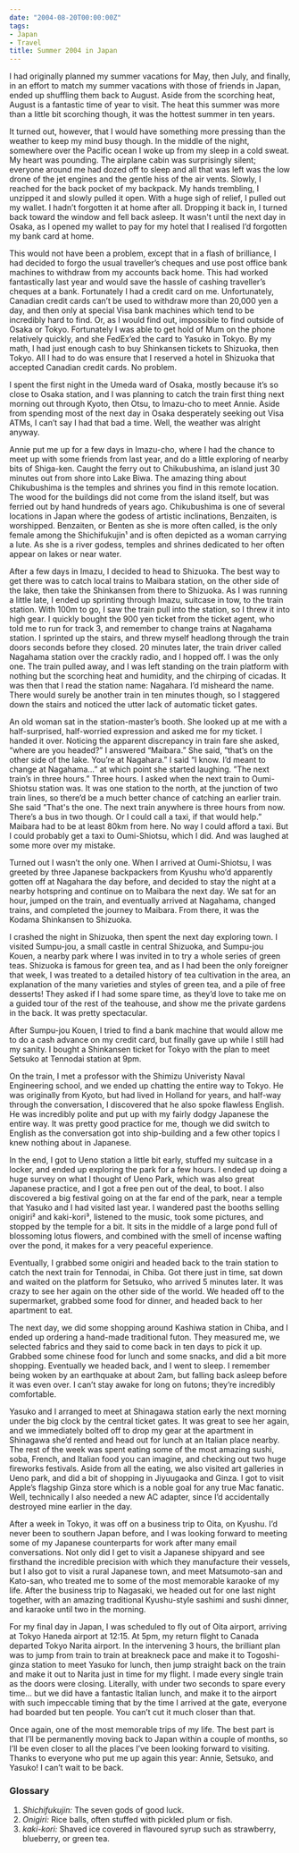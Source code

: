 ```yaml
---
date: "2004-08-20T00:00:00Z"
tags:
- Japan
- Travel
title: Summer 2004 in Japan
---
```


I had originally planned my summer vacations for May, then July, and finally,
in an effort to match my summer vacations with those of friends in Japan, ended
up shuffling them back to August. Aside from the scorching heat, August is a
fantastic time of year to visit. The heat this summer was more than a little
bit scorching though, it was the hottest summer in ten years.<!--more-->

It turned out, however, that I would have something more pressing than the
weather to keep my mind busy though. In the middle of the night, somewhere over
the Pacific ocean I woke up from my sleep in a cold sweat. My heart was
pounding. The airplane cabin was surprisingly silent; everyone around me had
dozed off to sleep and all that was left was the low drone of the jet engines
and the gentle hiss of the air vents. Slowly, I reached for the back pocket of
my backpack. My hands trembling, I unzipped it and slowly pulled it open. With
a huge sigh of relief, I pulled out my wallet. I hadn’t forgotten it at home
after all. Dropping it back in, I turned back toward the window and fell back
asleep. It wasn't until the next day in Osaka, as I opened my wallet to pay for
my hotel that I realised I’d forgotten my bank card at home.

This would not have been a problem, except that in a flash of brilliance, I had
decided to forgo the usual traveller’s cheques and use post office bank
machines to withdraw from my accounts back home. This had worked fantastically
last year and would save the hassle of cashing traveller’s cheques at a bank.
Fortunately I had a credit card on me. Unfortunately, Canadian credit cards
can’t be used to withdraw more than 20,000 yen a day, and then only at special
Visa bank machines which tend to be incredibly hard to find. Or, as I would
find out, impossible to find outside of Osaka or Tokyo. Fortunately I was able
to get hold of Mum on the phone relatively quickly, and she FedEx’ed the card
to Yasuko in Tokyo. By my math, I had just enough cash to buy Shinkansen
tickets to Shizuoka, then Tokyo. All I had to do was ensure that I reserved a
hotel in Shizuoka that accepted Canadian credit cards. No problem.

I spent the first night in the Umeda ward of Osaka, mostly because it’s so
close to Osaka station, and I was planning to catch the train first thing next
morning out through Kyoto, then Otsu, to Imazu-cho to meet Annie. Aside from
spending most of the next day in Osaka desperately seeking out Visa ATMs, I
can’t say I had that bad a time. Well, the weather was alright anyway.


Annie put me up for a few days in Imazu-cho, where I had the chance to meet up
with some friends from last year, and do a little exploring of nearby bits of
Shiga-ken. Caught the ferry out to Chikubushima, an island just 30 minutes out
from shore into Lake Biwa. The amazing thing about Chikubushima is the temples
and shrines you find in this remote location. The wood for the buildings did
not come from the island itself, but was ferried out by hand hundreds of years
ago. Chikubushima is one of several locations in Japan where the godess of
artistic inclinations, Benzaiten, is worshipped. Benzaiten, or Benten as she is
more often called, is the only female among the Shichifukujin¹ and is often
depicted as a woman carrying a lute. As she is a river godess, temples and
shrines dedicated to her often appear on lakes or near water.

After a few days in Imazu, I decided to head to Shizuoka. The best way to get
there was to catch local trains to Maibara station, on the other side of the
lake, then take the Shinkansen from there to Shizuoka. As I was running a
little late, I ended up sprinting through Imazu, suitcase in tow, to the train
station. With 100m to go, I saw the train pull into the station, so I threw it
into high gear. I quickly bought the 900 yen ticket from the ticket agent, who
told me to run for track 3, and remember to change trains at Nagahama station.
I sprinted up the stairs, and threw myself headlong through the train doors
seconds before they closed. 20 minutes later, the train driver called Nagahama
station over the crackly radio, and I hopped off. I was the only one. The train
pulled away, and I was left standing on the train platform with nothing but the
scorching heat and humidity, and the chirping of cicadas. It was then that I
read the station name: Nagahara. I’d misheard the name. There would surely be
another train in ten minutes though, so I staggered down the stairs and noticed
the utter lack of automatic ticket gates.

An old woman sat in the station-master’s booth. She looked up at me with a
half-surprised, half-worried expression and asked me for my ticket. I handed it
over. Noticing the apparent discrepancy in train fare she asked, “where are you
headed?” I answered “Maibara.” She said, “that’s on the other side of the lake.
You’re at Nagahara.” I said “I know. I’d meant to change at Nagahama…” at which
point she started laughing. ”The next train’s in three hours.” Three hours. I
asked when the next train to Oumi-Shiotsu station was. It was one station to
the north, at the junction of two train lines, so there’d be a much better
chance of catching an earlier train. She said ”That's the one. The next train
anywhere is three hours from now. There’s a bus in two though. Or I could call
a taxi, if that would help.” Maibara had to be at least 80km from here. No way
I could afford a taxi. But I could probably get a taxi to Oumi-Shiotsu, which I
did. And was laughed at some more over my mistake.


Turned out I wasn’t the only one. When I arrived at Oumi-Shiotsu, I was greeted
by three Japanese backpackers from Kyushu who’d apparently gotten off at
Nagahara the day before, and decided to stay the night at a nearby hotspring
and continue on to Maibara the next day. We sat for an hour, jumped on the
train, and eventually arrived at Nagahama, changed trains, and completed the
journey to Maibara. From there, it was the Kodama Shinkansen to Shizuoka.

I crashed the night in Shizuoka, then spent the next day exploring town. I
visited Sumpu-jou, a small castle in central Shizuoka, and Sumpu-jou Kouen, a
nearby park where I was invited in to try a whole series of green teas.
Shizuoka is famous for green tea, and as I had been the only foreigner that
week, I was treated to a detailed history of tea cultivation in the area, an
explanation of the many varieties and styles of green tea, and a pile of free
desserts! They asked if I had some spare time, as they’d love to take me on a
guided tour of the rest of the teahouse, and show me the private gardens in the
back. It was pretty spectacular.

After Sumpu-jou Kouen, I tried to find a bank machine that would allow me to do
a cash advance on my credit card, but finally gave up while I still had my
sanity. I bought a Shinkansen ticket for Tokyo with the plan to meet Setsuko at
Tennodai station at 9pm.

On the train, I met a professor with the Shimizu Univeristy Naval Engineering
school, and we ended up chatting the entire way to Tokyo. He was originally
from Kyoto, but had lived in Holland for years, and half-way through the
conversation, I discovered that he also spoke flawless English. He was
incredibly polite and put up with my fairly dodgy Japanese the entire way. It
was pretty good practice for me, though we did switch to English as the
conversation got into ship-building and a few other topics I knew nothing about
in Japanese.


In the end, I got to Ueno station a little bit early, stuffed my suitcase in a
locker, and ended up exploring the park for a few hours. I ended up doing a
huge survey on what I thought of Ueno Park, which was also great Japanese
practice, and I got a free pen out of the deal, to boot. I also discovered a
big festival going on at the far end of the park, near a temple that Yasuko and
I had visited last year. I wandered past the booths selling onigiri² and
kaki-kori³, listened to the music, took some pictures, and stopped by the
temple for a bit. It sits in the middle of a large pond full of blossoming
lotus flowers, and combined with the smell of incense wafting over the pond, it
makes for a very peaceful experience.

Eventually, I grabbed some onigiri and headed back to the train station to
catch the next train for Tennodai, in Chiba. Got there just in time, sat down
and waited on the platform for Setsuko, who arrived 5 minutes later. It was
crazy to see her again on the other side of the world. We headed off to the
supermarket, grabbed some food for dinner, and headed back to her apartment to
eat.

The next day, we did some shopping around Kashiwa station in Chiba, and I ended
up ordering a hand-made traditional futon. They measured me, we selected
fabrics and they said to come back in ten days to pick it up. Grabbed some
chinese food for lunch and some snacks, and did a bit more shopping. Eventually
we headed back, and I went to sleep. I remember being woken by an earthquake at
about 2am, but falling back asleep before it was even over. I can’t stay awake
for long on futons; they’re incredibly comfortable.


Yasuko and I arranged to meet at Shinagawa station early the next morning under
the big clock by the central ticket gates. It was great to see her again, and
we immediately bolted off to drop my gear at the apartment in Shinagawa she’d
rented and head out for lunch at an Italian place nearby. The rest of the week
was spent eating some of the most amazing sushi, soba, French, and Italian food
you can imagine, and checking out two huge fireworks festivals. Aside from all
the eating, we also visited art galleries in Ueno park, and did a bit of
shopping in Jiyuugaoka and Ginza. I got to visit Apple’s flagship Ginza store
which is a noble goal for any true Mac fanatic. Well, technically I also needed
a new AC adapter, since I’d accidentally destroyed mine earlier in the day.

After a week in Tokyo, it was off on a business trip to Oita, on Kyushu. I’d
never been to southern Japan before, and I was looking forward to meeting some
of my Japanese counterparts for work after many email conversations. Not only
did I get to visit a Japanese shipyard and see firsthand the incredible
precision with which they manufacture their vessels, but I also got to visit a
rural Japanese town, and meet Matsumoto-san and Kato-san, who treated me to
some of the most memorable karaoke of my life. After the business trip to
Nagasaki, we headed out for one last night together, with an amazing
traditional Kyushu-style sashimi and sushi dinner, and karaoke until two in the
morning.

For my final day in Japan, I was scheduled to fly out of Oita airport, arriving
at Tokyo Haneda airport at 12:15. At 5pm, my return flight to Canada departed
Tokyo Narita airport. In the intervening 3 hours, the brilliant plan was to
jump from train to train at breakneck pace and make it to Togoshi-ginza station
to meet Yasuko for lunch, then jump straight back on the train and make it out
to Narita just in time for my flight. I made every single train as the doors
were closing. Literally, with under two seconds to spare every time... but we
did have a fantastic Italian lunch, and make it to the airport with such
impeccable timing that by the time I arrived at the gate, everyone had boarded
but ten people. You can’t cut it much closer than that.

Once again, one of the most memorable trips of my life. The best part is that
I’ll be permanently moving back to Japan within a couple of months, so I’ll be
even closer to all the places I’ve been looking forward to visiting. Thanks to
everyone who put me up again this year: Annie, Setsuko, and Yasuko! I can’t
wait to be back.

### Glossary

1. *Shichifukujin:* The seven gods of good luck.
1. *Onigiri:* Rice balls, often stuffed with pickled plum or fish.
1. *kaki-kori:* Shaved ice covered in flavoured syrup such as strawberry,
   blueberry, or green tea.
